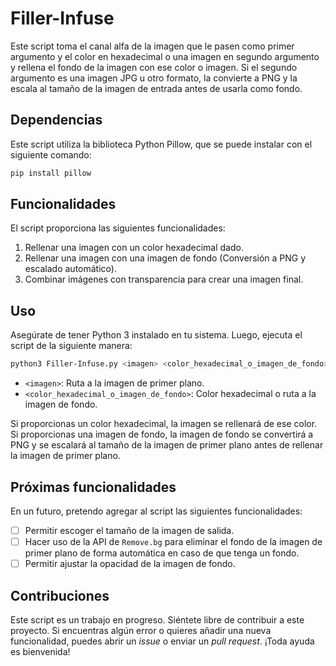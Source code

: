 # Filler-Infuse

Este script toma el canal alfa de la imagen que le pasen como primer argumento y el color en hexadecimal o una imagen en segundo argumento y rellena el fondo de la imagen con ese color o imagen. Si el segundo argumento es una imagen JPG u otro formato, la convierte a PNG y la escala al tamaño de la imagen de entrada antes de usarla como fondo.

## Dependencias

Este script utiliza la biblioteca Python Pillow, que se puede instalar con el siguiente comando:
```bash
pip install pillow
```

## Funcionalidades

El script proporciona las siguientes funcionalidades:

1. Rellenar una imagen con un color hexadecimal dado.
2. Rellenar una imagen con una imagen de fondo (Conversión a PNG y escalado automático).
3. Combinar imágenes con transparencia para crear una imagen final.

## Uso

Asegúrate de tener Python 3 instalado en tu sistema. Luego, ejecuta el script de la siguiente manera:
```bash
python3 Filler-Infuse.py <imagen> <color_hexadecimal_o_imagen_de_fondo>
```

- `<imagen>`: Ruta a la imagen de primer plano.
- `<color_hexadecimal_o_imagen_de_fondo>`: Color hexadecimal o ruta a la imagen de fondo.

Si proporcionas un color hexadecimal, la imagen se rellenará de ese color. Si proporcionas una imagen de fondo, la imagen de fondo se convertirá a PNG y se escalará al tamaño de la imagen de primer plano antes de rellenar la imagen de primer plano.

## Próximas funcionalidades

En un futuro, pretendo agregar al script las siguientes funcionalidades:

- [ ] Permitir escoger el tamaño de la imagen de salida.
- [ ] Hacer uso de la API de `Remove.bg` para eliminar el fondo de la imagen de primer plano de forma automática en caso de que tenga un fondo.
- [ ] Permitir ajustar la opacidad de la imagen de fondo.

## Contribuciones

Este script es un trabajo en progreso. Siéntete libre de contribuir a este proyecto. Si encuentras algún error o quieres añadir una nueva funcionalidad, puedes abrir un *issue* o enviar un *pull request*. ¡Toda ayuda es bienvenida!
